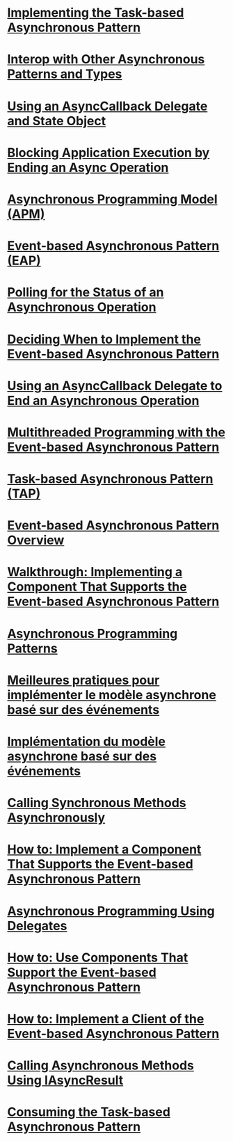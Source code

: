 # [Implementing the Task-based Asynchronous Pattern](implementing-the-task-based-asynchronous-pattern.md)
# [Interop with Other Asynchronous Patterns and Types](interop-with-other-asynchronous-patterns-and-types.md)
# [Using an AsyncCallback Delegate and State Object](using-an-asynccallback-delegate-and-state-object.md)
# [Blocking Application Execution by Ending an Async Operation](blocking-application-execution-by-ending-an-async-operation.md)
# [Asynchronous Programming Model (APM)](asynchronous-programming-model-apm.md)
# [Event-based Asynchronous Pattern (EAP)](event-based-asynchronous-pattern-eap.md)
# [Polling for the Status of an Asynchronous Operation](polling-for-the-status-of-an-asynchronous-operation.md)
# [Deciding When to Implement the Event-based Asynchronous Pattern](deciding-when-to-implement-the-event-based-asynchronous-pattern.md)
# [Using an AsyncCallback Delegate to End an Asynchronous Operation](using-an-asynccallback-delegate-to-end-an-asynchronous-operation.md)
# [Multithreaded Programming with the Event-based Asynchronous Pattern](multithreaded-programming-with-the-event-based-asynchronous-pattern.md)
# [Task-based Asynchronous Pattern (TAP)](task-based-asynchronous-pattern-tap.md)
# [Event-based Asynchronous Pattern Overview](event-based-asynchronous-pattern-overview.md)
# [Walkthrough: Implementing a Component That Supports the Event-based Asynchronous Pattern](component-that-supports-the-event-based-asynchronous-pattern.md)
# [Asynchronous Programming Patterns](index.md)
# [Meilleures pratiques pour implémenter le modèle asynchrone basé sur des événements](best-practices-for-implementing-the-event-based-asynchronous-pattern.md)
# [Implémentation du modèle asynchrone basé sur des événements](implementing-the-event-based-asynchronous-pattern.md)
# [Calling Synchronous Methods Asynchronously](calling-synchronous-methods-asynchronously.md)
# [How to: Implement a Component That Supports the Event-based Asynchronous Pattern](component-that-supports-the-event-based-asynchronous-pattern.md)
# [Asynchronous Programming Using Delegates](asynchronous-programming-using-delegates.md)
# [How to: Use Components That Support the Event-based Asynchronous Pattern](how-to-use-components-that-support-the-event-based-asynchronous-pattern.md)
# [How to: Implement a Client of the Event-based Asynchronous Pattern](how-to-implement-a-client-of-the-event-based-asynchronous-pattern.md)
# [Calling Asynchronous Methods Using IAsyncResult](calling-asynchronous-methods-using-iasyncresult.md)
# [Consuming the Task-based Asynchronous Pattern](consuming-the-task-based-asynchronous-pattern.md)
